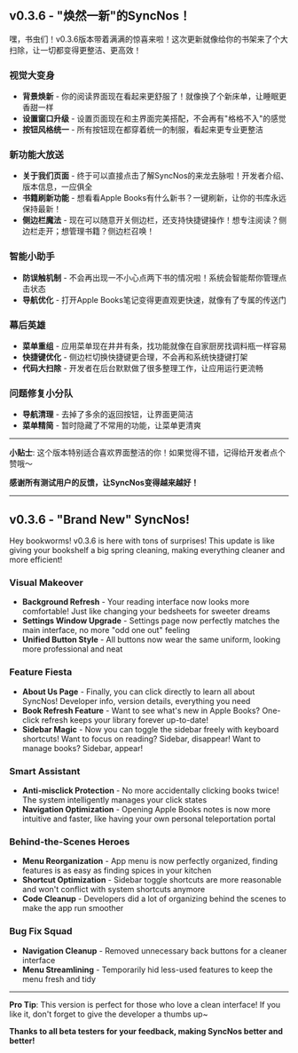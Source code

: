 ## v0.3.6 - "焕然一新"的SyncNos！

嘿，书虫们！v0.3.6版本带着满满的惊喜来啦！这次更新就像给你的书架来了个大扫除，让一切都变得更整洁、更高效！

### 视觉大变身
- **背景焕新** - 你的阅读界面现在看起来更舒服了！就像换了个新床单，让睡眠更香甜一样
- **设置窗口升级** - 设置页面现在和主界面完美搭配，不会再有"格格不入"的感觉
- **按钮风格统一** - 所有按钮现在都穿着统一的制服，看起来更专业更整洁

### 新功能大放送
- **关于我们页面** - 终于可以直接点击了解SyncNos的来龙去脉啦！开发者介绍、版本信息，一应俱全
- **书籍刷新功能** - 想看看Apple Books有什么新书？一键刷新，让你的书库永远保持最新！
- **侧边栏魔法** - 现在可以随意开关侧边栏，还支持快捷键操作！想专注阅读？侧边栏走开；想管理书籍？侧边栏召唤！

### 智能小助手
- **防误触机制** - 不会再出现一不小心点两下书的情况啦！系统会智能帮你管理点击状态
- **导航优化** - 打开Apple Books笔记变得更直观更快速，就像有了专属的传送门

### 幕后英雄
- **菜单重组** - 应用菜单现在井井有条，找功能就像在自家厨房找调料瓶一样容易
- **快捷键优化** - 侧边栏切换快捷键更合理，不会再和系统快捷键打架
- **代码大扫除** - 开发者在后台默默做了很多整理工作，让应用运行更流畅

### 问题修复小分队
- **导航清理** - 去掉了多余的返回按钮，让界面更简洁
- **菜单精简** - 暂时隐藏了不常用的功能，让菜单更清爽

---

**小贴士**: 这个版本特别适合喜欢界面整洁的你！如果觉得不错，记得给开发者点个赞哦～

**感谢所有测试用户的反馈，让SyncNos变得越来越好！**

---

## v0.3.6 - "Brand New" SyncNos!

Hey bookworms! v0.3.6 is here with tons of surprises! This update is like giving your bookshelf a big spring cleaning, making everything cleaner and more efficient!

### Visual Makeover
- **Background Refresh** - Your reading interface now looks more comfortable! Just like changing your bedsheets for sweeter dreams
- **Settings Window Upgrade** - Settings page now perfectly matches the main interface, no more "odd one out" feeling
- **Unified Button Style** - All buttons now wear the same uniform, looking more professional and neat

### Feature Fiesta
- **About Us Page** - Finally, you can click directly to learn all about SyncNos! Developer info, version details, everything you need
- **Book Refresh Feature** - Want to see what's new in Apple Books? One-click refresh keeps your library forever up-to-date!
- **Sidebar Magic** - Now you can toggle the sidebar freely with keyboard shortcuts! Want to focus on reading? Sidebar, disappear! Want to manage books? Sidebar, appear!

### Smart Assistant
- **Anti-misclick Protection** - No more accidentally clicking books twice! The system intelligently manages your click states
- **Navigation Optimization** - Opening Apple Books notes is now more intuitive and faster, like having your own personal teleportation portal

### Behind-the-Scenes Heroes
- **Menu Reorganization** - App menu is now perfectly organized, finding features is as easy as finding spices in your kitchen
- **Shortcut Optimization** - Sidebar toggle shortcuts are more reasonable and won't conflict with system shortcuts anymore
- **Code Cleanup** - Developers did a lot of organizing behind the scenes to make the app run smoother

### Bug Fix Squad
- **Navigation Cleanup** - Removed unnecessary back buttons for a cleaner interface
- **Menu Streamlining** - Temporarily hid less-used features to keep the menu fresh and tidy

---

**Pro Tip**: This version is perfect for those who love a clean interface! If you like it, don't forget to give the developer a thumbs up~

**Thanks to all beta testers for your feedback, making SyncNos better and better!**

